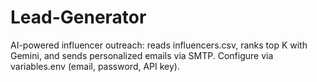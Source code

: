 # Lead-Generator
AI-powered influencer outreach: reads influencers.csv, ranks top K with Gemini, and sends personalized emails via SMTP. Configure via variables.env (email, password, API key).
